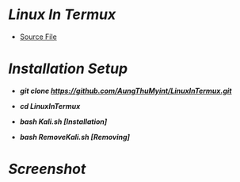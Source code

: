 # *Linux In Termux*

* [Source File](https://github.com/AungThuMyint/TermuxLinuxFiles)

# *Installation Setup*

*   *__git clone https://github.com/AungThuMyint/LinuxInTermux.git__*

*   *__cd LinuxInTermux__*

*   *__bash Kali.sh [Installation]__*

*   *__bash RemoveKali.sh [Removing]__*

# *Screenshot*
